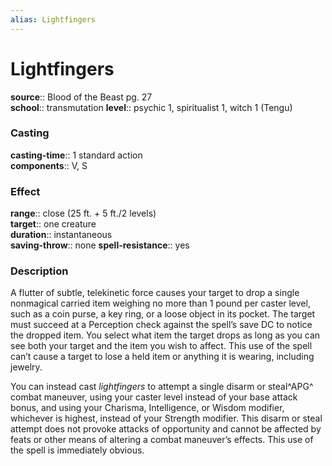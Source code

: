 ```yaml
---
alias: Lightfingers
---
```


# Lightfingers 

**source**:: Blood of the Beast pg. 27  
**school**:: transmutation
**level**:: psychic 1, spiritualist 1, witch 1 (Tengu)

### Casting 

**casting-time**:: 1 standard action  
**components**:: V, S

### Effect 

**range**:: close (25 ft. + 5 ft./2 levels)  
**target**:: one creature  
**duration**:: instantaneous  
**saving-throw**:: none
**spell-resistance**:: yes

### Description 

A flutter of subtle, telekinetic force causes your target to drop a single nonmagical carried item weighing no more than 1 pound per caster level, such as a coin purse, a key ring, or a loose object in its pocket. The target must succeed at a Perception check against the spell’s save DC to notice the dropped item. You select what item the target drops as long as you can see both your target and the item you wish to affect. This use of the spell can’t cause a target to lose a held item or anything it is wearing, including jewelry.  
  
You can instead cast *lightfingers* to attempt a single disarm or steal^APG^ combat maneuver, using your caster level instead of your base attack bonus, and using your Charisma, Intelligence, or Wisdom modifier, whichever is highest, instead of your Strength modifier. This disarm or steal attempt does not provoke attacks of opportunity and cannot be affected by feats or other means of altering a combat maneuver’s effects. This use of the spell is immediately obvious.
